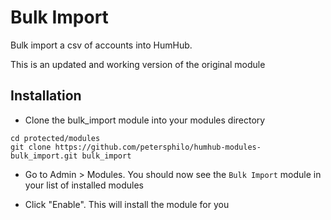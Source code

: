 # Bulk Import
Bulk import a csv of accounts into HumHub.

This is an updated and working version of the original module

## Installation

- Clone the bulk_import module into your modules directory
```
cd protected/modules
git clone https://github.com/petersphilo/humhub-modules-bulk_import.git bulk_import
```

- Go to Admin > Modules. You should now see the `Bulk Import` module in your list of installed modules

-  Click "Enable". This will install the module for you

